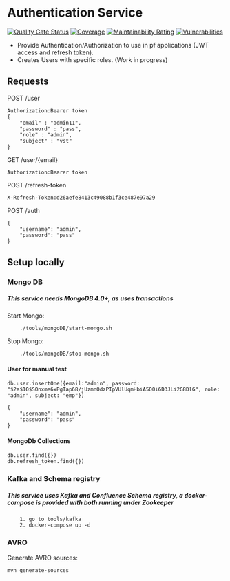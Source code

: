 # Authentication Service
[![Quality Gate Status](https://sonarcloud.io/api/project_badges/measure?project=PauloFer1_pf-auth-server&metric=alert_status)](https://sonarcloud.io/dashboard?id=PauloFer1_pf-auth-server)
[![Coverage](https://sonarcloud.io/api/project_badges/measure?project=PauloFer1_pf-auth-server&metric=coverage)](https://sonarcloud.io/dashboard?id=PauloFer1_pf-auth-server)
[![Maintainability Rating](https://sonarcloud.io/api/project_badges/measure?project=PauloFer1_pf-auth-server&metric=sqale_rating)](https://sonarcloud.io/dashboard?id=PauloFer1_pf-auth-server)
[![Vulnerabilities](https://sonarcloud.io/api/project_badges/measure?project=PauloFer1_pf-auth-server&metric=vulnerabilities)](https://sonarcloud.io/dashboard?id=PauloFer1_pf-auth-server)

- Provide Authentication/Authorization to use in pf applications (JWT access and refresh token).
- Creates Users with specific roles.
(Work in progress)

## Requests
POST /user
```
Authorization:Bearer token
{
	"email" : "admin11",
	"password" : "pass",
	"role" : "admin",
	"subject" : "vst"
}
```
GET /user/{email}
```
Authorization:Bearer token
```
POST /refresh-token
```
X-Refresh-Token:d26aefe8413c49088b1f3ce487e97a29
```
POST /auth
```
{
    "username": "admin",
    "password": "pass"
}
```

## Setup locally 
### Mongo DB
##### This service needs MongoDB 4.0+, as uses transactions
Start Mongo:
```
    ./tools/mongoDB/start-mongo.sh
```
Stop Mongo:
```
    ./tools/mongoDB/stop-mongo.sh
```

#### User for manual test
```
db.user.insertOne({email:"admin", password: "$2a$10$SOnxme6xPgTap68/jUzmnOdzPIpVUlUqmHbiA5Q0i6D3JLi2G8DlG", role: "admin", subject: "emp"})

{
	"username": "admin",
	"password": "pass"
}
```

#### MongoDb Collections
```
db.user.find({})
db.refresh_token.find({})
```

### Kafka and Schema registry
##### This service uses Kafka and Confluence Schema registry, a docker-compose is provided with both running under Zookeeper 
```
    1. go to tools/kafka
    2. docker-compose up -d
```


### AVRO
Generate AVRO sources:
```
mvn generate-sources
```
